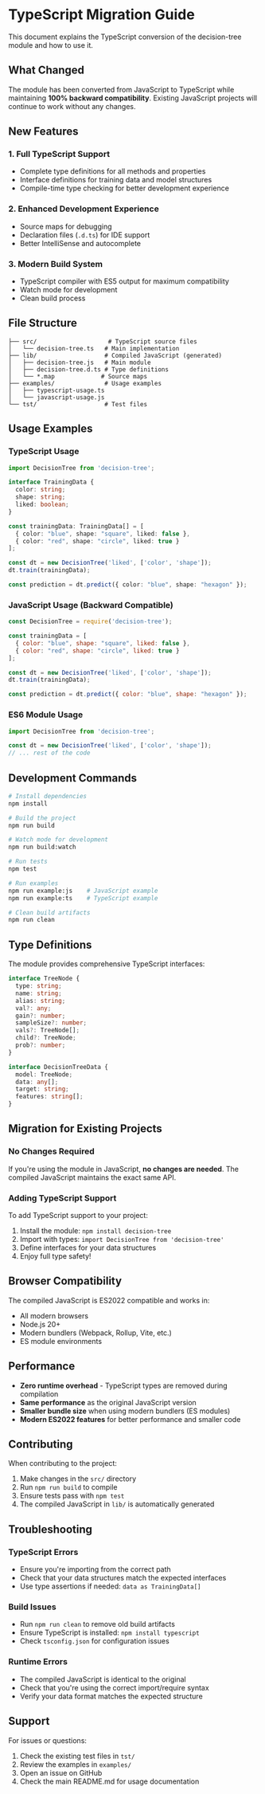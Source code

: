 # TypeScript Migration Guide

This document explains the TypeScript conversion of the decision-tree module and how to use it.

## What Changed

The module has been converted from JavaScript to TypeScript while maintaining **100% backward compatibility**. Existing JavaScript projects will continue to work without any changes.

## New Features

### 1. Full TypeScript Support
- Complete type definitions for all methods and properties
- Interface definitions for training data and model structures
- Compile-time type checking for better development experience

### 2. Enhanced Development Experience
- Source maps for debugging
- Declaration files (`.d.ts`) for IDE support
- Better IntelliSense and autocomplete

### 3. Modern Build System
- TypeScript compiler with ES5 output for maximum compatibility
- Watch mode for development
- Clean build process

## File Structure

```
├── src/                    # TypeScript source files
│   └── decision-tree.ts   # Main implementation
├── lib/                   # Compiled JavaScript (generated)
│   ├── decision-tree.js   # Main module
│   ├── decision-tree.d.ts # Type definitions
│   └── *.map             # Source maps
├── examples/              # Usage examples
│   ├── typescript-usage.ts
│   └── javascript-usage.js
└── tst/                   # Test files
```

## Usage Examples

### TypeScript Usage

```typescript
import DecisionTree from 'decision-tree';

interface TrainingData {
  color: string;
  shape: string;
  liked: boolean;
}

const trainingData: TrainingData[] = [
  { color: "blue", shape: "square", liked: false },
  { color: "red", shape: "circle", liked: true }
];

const dt = new DecisionTree('liked', ['color', 'shape']);
dt.train(trainingData);

const prediction = dt.predict({ color: "blue", shape: "hexagon" });
```

### JavaScript Usage (Backward Compatible)

```javascript
const DecisionTree = require('decision-tree');

const trainingData = [
  { color: "blue", shape: "square", liked: false },
  { color: "red", shape: "circle", liked: true }
];

const dt = new DecisionTree('liked', ['color', 'shape']);
dt.train(trainingData);

const prediction = dt.predict({ color: "blue", shape: "hexagon" });
```

### ES6 Module Usage

```javascript
import DecisionTree from 'decision-tree';

const dt = new DecisionTree('liked', ['color', 'shape']);
// ... rest of the code
```

## Development Commands

```bash
# Install dependencies
npm install

# Build the project
npm run build

# Watch mode for development
npm run build:watch

# Run tests
npm test

# Run examples
npm run example:js    # JavaScript example
npm run example:ts    # TypeScript example

# Clean build artifacts
npm run clean
```

## Type Definitions

The module provides comprehensive TypeScript interfaces:

```typescript
interface TreeNode {
  type: string;
  name: string;
  alias: string;
  val?: any;
  gain?: number;
  sampleSize?: number;
  vals?: TreeNode[];
  child?: TreeNode;
  prob?: number;
}

interface DecisionTreeData {
  model: TreeNode;
  data: any[];
  target: string;
  features: string[];
}
```

## Migration for Existing Projects

### No Changes Required
If you're using the module in JavaScript, **no changes are needed**. The compiled JavaScript maintains the exact same API.

### Adding TypeScript Support
To add TypeScript support to your project:

1. Install the module: `npm install decision-tree`
2. Import with types: `import DecisionTree from 'decision-tree'`
3. Define interfaces for your data structures
4. Enjoy full type safety!

## Browser Compatibility

The compiled JavaScript is ES2022 compatible and works in:
- All modern browsers
- Node.js 20+
- Modern bundlers (Webpack, Rollup, Vite, etc.)
- ES module environments

## Performance

- **Zero runtime overhead** - TypeScript types are removed during compilation
- **Same performance** as the original JavaScript version
- **Smaller bundle size** when using modern bundlers (ES modules)
- **Modern ES2022 features** for better performance and smaller code

## Contributing

When contributing to the project:

1. Make changes in the `src/` directory
2. Run `npm run build` to compile
3. Ensure tests pass with `npm test`
4. The compiled JavaScript in `lib/` is automatically generated

## Troubleshooting

### TypeScript Errors
- Ensure you're importing from the correct path
- Check that your data structures match the expected interfaces
- Use type assertions if needed: `data as TrainingData[]`

### Build Issues
- Run `npm run clean` to remove old build artifacts
- Ensure TypeScript is installed: `npm install typescript`
- Check `tsconfig.json` for configuration issues

### Runtime Errors
- The compiled JavaScript is identical to the original
- Check that you're using the correct import/require syntax
- Verify your data format matches the expected structure

## Support

For issues or questions:
1. Check the existing test files in `tst/`
2. Review the examples in `examples/`
3. Open an issue on GitHub
4. Check the main README.md for usage documentation
